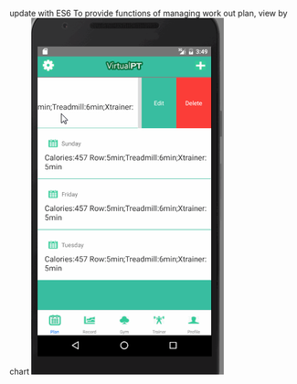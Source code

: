 
update with ES6
To provide functions of managing work out plan, view by chart
![image](https://github.com/zengyanzi/PVT/blob/master/gif/09022017.gif )   
